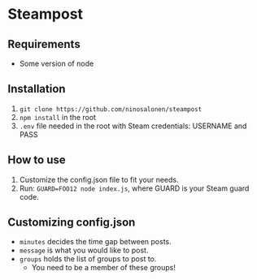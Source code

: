 # Steampost

## Requirements

- Some version of node

## Installation

1. `git clone https://github.com/ninosalonen/steampost`
2. `npm install` in the root
3. `.env` file needed in the root with Steam credentials: USERNAME and PASS

## How to use

1.  Customize the config.json file to fit your needs.
2.  Run: `GUARD=FOO12 node index.js`, where GUARD is your Steam guard code.

## Customizing config.json

- `minutes` decides the time gap between posts.
- `message` is what you would like to post.
- `groups` holds the list of groups to post to.
  - You need to be a member of these groups!
